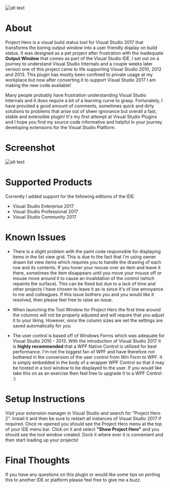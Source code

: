 ![alt text](https://redorc.github.io/ProjectHero2/PH2.png "ProjectHero2")

# About

Project Hero is a visual build status tool for Visual Studio 2017 that transforms the boring output window into a user friendly display on build status. It was designed as a pet project after frustration with the inadequate **Output Window** that comes as part of the Visual Studio IDE. I set out on a journey to understand Visual Studio Internals and a couple weeks later version one of this project came to life supporting Visual Studio 2010, 2012 and 2013. This plugin has mostly been confined to private usage at my workplace but now after converting it to support Visual Studio 2017 I am making the new code available!

Many people probably have frustration understanding Visual Studio Internals and it does require a bit of a learning curve to grasp. Fortunately, I have provided a good amount of comments, sometimes quick and dirty solutions to problems that arise out of sheer ignorance but overall a fast, stable and extensible plugin! It's my first attempt at Visual Studio Plugins and I hope you find my source code informative and helpful in your journey developing extensions for the Visual Studio Platform.

# Screenshot
![alt text](https://redorc.github.io/ProjectHero2/1.png "Project Hero 2 loaded in Visual Studio 2017 Enterprise")

# Supported Products

Currently I added support for the following editions of the IDE:

* Visual Studio Enterprise 2017
* Visual Studio Professional 2017
* Visual Studio Community 2017

# Known Issues

* There is a slight problem with the paint code responsible for displaying items in the list view grid. This is due to the fact that I'm using owner drawn list view items which requires you to handle the drawing of each row and its contents. If you hover your mouse over an item and leave it there, sometimes the item disappears until you move your mouse off or mouse move around it to cause an invalidation of the control (which repaints the surface). This can be fixed but due to a lack of time and other projects I have chosen to leave it as-is since it's of low annoyance to me and colleagues. If this issue bothers you and you would like it resolved, then please feel free to raise an issue.

* When launching the Tool Window for Project Hero the first time around the columns will not be properly adjusted and will require that you adjust it to your liking. However, once the column sizes are set the settings are saved automatically for you.

* The user control is based off of Windows Forms which was adequate for Visual Studio 2010 - 2013. With the introduction of Visual Studio 2017 it is **highly recommended** that a WPF Native Control is utilized for best performance. I'm not the biggest fan of WPF and have therefore not bothered in the conversion of the user control from Win Form to WPF. It is simply embedded in the body of a wrapper WPF Control so that it may be hosted in a tool window to be displayed to the user. If you would like take this on as an exercise then feel free to upgrade it to a WPF Control :)

# Setup Instructions

Visit your extension manager in Visual Studio and search for "Project Hero 2". Install it and then be sure to restart all instances of Visual Studio 2017 if required. Once re-opened you should see the Project Hero menu at the top of your IDE menu bar. Click on it and select **"Show Project Hero"** and you should see the tool window created. Dock it where ever it is convenient and then start loading up your projects! 

# Final Thoughts

If you have any questions on this plugin or would like some tips on porting this to another IDE or platform please feel free to give me a buzz.
